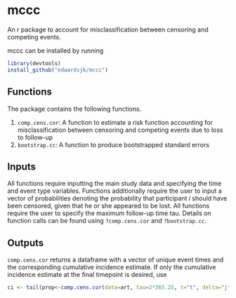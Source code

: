 # mccc

An r package to account for misclassification between censoring and competing events.

mccc can be installed by running

```r
library(devtools)
install_github("edwardsjk/mccc")
```
## Functions

The package contains the following functions.
1. `comp.cens.cor`: A function to estimate a risk function accounting for misclassification between censoring and competing events due to loss to follow-up
2. `bootstrap.cc`: A function to produce bootstrapped standard errors

## Inputs

All functions require inputting the main study data and specifying the time and event type variables. Functions additionally require the user to input a vector of probabilities denoting the probability that participant $i$ should have been censored, given that he or she appeared to be lost. All functions require the user to specify the maximum follow-up time tau. Details on function calls can be found using `?comp.cens.cor` and `?bootstrap.cc`.

## Outputs

`comp.cens.cor` returns a dataframe with a vector of unique event times and the corresponding cumulative incidence estimate. If only the cumulative incidence estimate at the final timepoint is desired, use

```r
ci <- tail(prop<-comp.cens.cor(data=art, tau=2*365.25, t="t", delta="j", p=0.24), n = 1)
```

